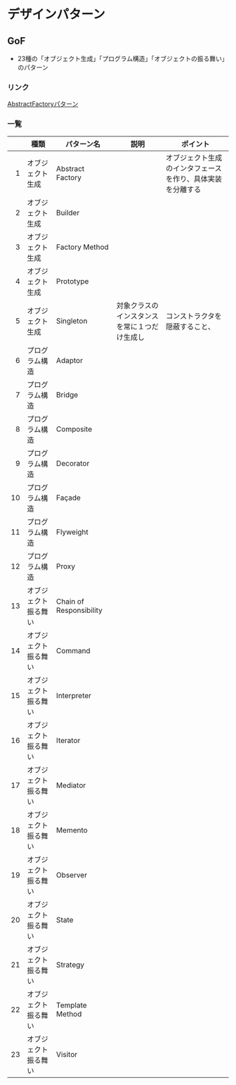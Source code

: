 # デザインパターン

## GoF
* 23種の「オブジェクト生成」「プログラム構造」「オブジェクトの振る舞い」のパターン

### リンク

[AbstractFactoryパターン](./abstfactory/README.md)

### 一覧
||種類|パターン名|説明|ポイント|
|---:|---|---|---|---|
|1|オブジェクト生成|Abstract Factory||オブジェクト生成のインタフェースを作り、具体実装を分離する|
|2|オブジェクト生成|Builder |||
|3|オブジェクト生成|Factory Method|||
|4|オブジェクト生成|Prototype|||
|5|オブジェクト生成|Singleton|対象クラスのインスタンスを常に１つだけ生成し|コンストラクタを隠蔽すること、|
|6|プログラム構造|Adaptor|||
|7|プログラム構造|Bridge|||
|8|プログラム構造|Composite|||
|9|プログラム構造|Decorator|||
|10|プログラム構造|Façade|||
|11|プログラム構造|Flyweight|||
|12|プログラム構造|Proxy|||
|13|オブジェクト振る舞い|Chain of Responsibility|||
|14|オブジェクト振る舞い|Command|||
|15|オブジェクト振る舞い|Interpreter|||
|16|オブジェクト振る舞い|Iterator|||
|17|オブジェクト振る舞い|Mediator|||
|18|オブジェクト振る舞い|Memento|||
|19|オブジェクト振る舞い|Observer|||
|20|オブジェクト振る舞い|State|||
|21|オブジェクト振る舞い|Strategy|||
|22|オブジェクト振る舞い|Template Method|||
|23|オブジェクト振る舞い|Visitor|||



